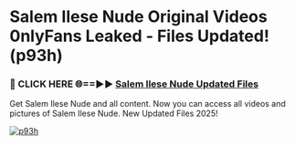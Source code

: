 # Salem Ilese Nude Original Videos 0nlyFans Leaked - Files Updated! (p93h)

<h3>🔴 CLICK HERE 🌐==►► <a href="https://tinyurl.com/4mcuefdz" rel="nofollow">Salem Ilese Nude Updated Files</a></h3>

Get Salem Ilese Nude and all content. Now you can access all videos and pictures of Salem Ilese Nude. New Updated Files 2025!

[![p93h](https://i.imgur.com/StAQSOY.gif)](https://tinyurl.com/4mcuefdz)
